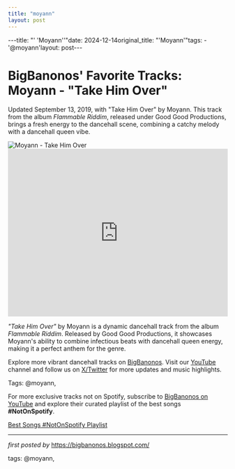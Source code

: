 ```yaml
---
title: "moyann"
layout: post
---
```

---title: "' 'Moyann''"date: 2024-12-14original_title: "'Moyann'"tags:  - '@moyann'layout: post---<!-- Post Title --><h1 >BigBanonos' Favorite Tracks: Moyann - "Take Him Over"</h1> <!-- Introductory Text --><p >Updated September 13, 2019, with "Take Him Over" by Moyann. This track from the album <em>Flammable Riddim</em>, released under Good Good Productions, brings a fresh energy to the dancehall scene, combining a catchy melody with a dancehall queen vibe.</p> <!-- Featured Image --><div > <img src="https://img.redbull.com/images/c_limit,w_1500,h_1000/f_auto,q_auto/redbullcom/2020/9/10/ebl4gpkzpeutakqajbvm/moyann" alt="Moyann - Take Him Over" /></div> <!-- YouTube Video Embed --><div > <iframe width="100%" height="385" src="https://www.youtube.com/embed/vvkF6cWwx-U" title="Moyann - Take Him Over (Official Audio)" frameborder="0" allow="accelerometer; autoplay; clipboard-write; encrypted-media; gyroscope; picture-in-picture; web-share" referrerpolicy="strict-origin-when-cross-origin" allowfullscreen></iframe></div> <!-- Song Information --><div > <p><em>"Take Him Over"</em> by Moyann is a dynamic dancehall track from the album <em>Flammable Riddim</em>. Released by Good Good Productions, it showcases Moyann's ability to combine infectious beats with dancehall queen energy, making it a perfect anthem for the genre.</p></div> <!-- Footer Links --><div > <p>Explore more vibrant dancehall tracks on <a href="https://bigbanonos.blogspot.com/" target="_blank">BigBanonos</a>. Visit our <a href="https://www.youtube.com/@BigBanonos" target="_blank">YouTube</a> channel and follow us on <a href="https://x.com/bigbanonos" target="_blank">X/Twitter</a> for more updates and music highlights.</p></div> <!-- Tags --><p >Tags: @moyann,</p><!--Subscribe and Playlist Links--><div>    <p>For more exclusive tracks not on Spotify, subscribe to <a href="https://www.youtube.com/@BigBanonos" target="_blank">BigBanonos on YouTube</a> and explore their curated playlist of the best songs <strong>#NotOnSpotify</strong>.</p>    <p><a href="https://www.youtube.com/playlist?list=PLtuNtuTatqI0kFahUCbtbfenC_ET5O_tr" target="_blank">Best Songs #NotOnSpotify Playlist<br /></a></p></div><hr /><p><em>first posted by</em> <a href="https://bigbanonos.blogspot.com/" rel="noopener" target="_new">https://bigbanonos.blogspot.com/</a></p><p>tags: @moyann,</p>